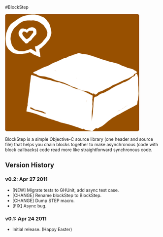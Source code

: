 #BlockStep

![BlockStep logo](https://github.com/rentzsch/BlockStep/raw/master/BlockStep.png)

BlockStep is a simple Objective-C source library (one header and source file) that helps you chain blocks together to make asynchronous (code with block callbacks) code read more like straightforward synchronous code.

## Version History

### v0.2: Apr 27 2011

* [NEW] Migrate tests to GHUnit, add async test case.
* [CHANGE] Rename blockStep to BlockStep.
* [CHANGE] Dump STEP macro.
* [FIX] Async bug.

### v0.1: Apr 24 2011

* Initial release. (Happy Easter)
